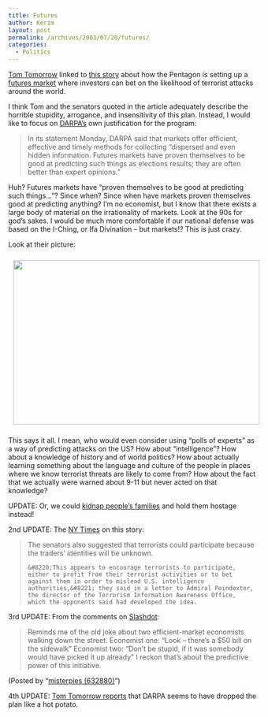 ```yaml
---
title: Futures
author: Kerim
layout: post
permalink: /archives/2003/07/28/futures/
categories:
  - Politics
---
```

<a href="http://www.thismodernworld.com/weblog/mtarchives/week_2003_07_27.html#000903" onclick="_gaq.push(['_trackEvent', 'outbound-article', 'http://www.thismodernworld.com/weblog/mtarchives/week_2003_07_27.html#000903', 'Tom Tomorrow']);" >Tom Tomorrow</a> linked to <a href="http://story.news.yahoo.com/news?tmpl=story&#38;cid=542&#38;e=5&#38;u=/ap/20030728/ap_on_go_ca_st_pe/terror_market" onclick="_gaq.push(['_trackEvent', 'outbound-article', 'http://story.news.yahoo.com/news?tmpl=story&cid=542&e=5&u=/ap/20030728/ap_on_go_ca_st_pe/terror_market', 'this story']);" >this story</a> about how the Pentagon is setting up a <a href="http://www.darpa.mil/iao/FutureMap.htm" onclick="_gaq.push(['_trackEvent', 'outbound-article', 'http://www.darpa.mil/iao/FutureMap.htm', 'futures market']);" >futures market</a> where investors can bet on the likelihood of terrorist attacks around the world.

I think Tom and the senators quoted in the article adequately describe the horrible stupidity, arrogance, and insensitivity of this plan. Instead, I would like to focus on <a href="http://www.darpa.mil/" onclick="_gaq.push(['_trackEvent', 'outbound-article', 'http://www.darpa.mil/', 'DARPA&#8217;s']);" >DARPA&#8217;s</a> own justification for the program:


>   In its statement Monday, DARPA said that markets offer efficient, effective and timely methods for collecting &#8220;dispersed and even hidden information. Futures markets have proven themselves to be good at predicting such things as elections results; they are often better than expert opinions.&#8221;


<!--more-->

Huh? Futures markets have &#8220;proven themselves to be good at predicting such things&#8230;&#8221;? Since when? Since when have markets proven themselves good at predicting anything? I&#8217;m no economist, but I know that there exists a large body of material on the irrationality of markets. Look at the 90s for god&#8217;s sakes. I would be much more comfortable if our national defense was based on the I-Ching, or Ifa Divination &#8211; but markets!? This is just crazy.

Look at their picture:

<img src="http://test.oxus.net/images/bulls_eye.gif" height="333" width="500" align="center" border="0" hspace="10" vspace="10" />  


This says it all. I mean, who would even consider using &#8220;polls of experts&#8221; as a way of predicting attacks on the US? How about &#8220;intelligence&#8221;? How about a knowledge of history and of world politics? How about actually learning something about the language and culture of the people in places where we know terrorist threats are likely to come from? How about the fact that we actually were warned about 9-11 but never acted on that knowledge?

UPDATE: Or, we could <a href="http://www.calpundit.com/archives/001779.html" onclick="_gaq.push(['_trackEvent', 'outbound-article', 'http://www.calpundit.com/archives/001779.html', 'kidnap people&#8217;s families']);" >kidnap people&#8217;s families</a> and hold them hostage instead!

2nd UPDATE: The <a href="http://www.nytimes.com/2003/07/29/politics/29TERR.html?hp" onclick="_gaq.push(['_trackEvent', 'outbound-article', 'http://www.nytimes.com/2003/07/29/politics/29TERR.html?hp', 'NY Times']);" >NY Times</a> on this story:


>   The senators also suggested that terrorists could participate because the traders&#8217; identities will be unknown. 
>   
>   
>     &#8220;This appears to encourage terrorists to participate, either to profit from their terrorist activities or to bet against them in order to mislead U.S. intelligence authorities,&#8221; they said in a letter to Admiral Poindexter, the director of the Terrorism Information Awareness Office, which the opponents said had developed the idea.
>   


3rd UPDATE: From the comments on <a href="http://slashdot.org/article.pl?sid=03/07/29/1249247" onclick="_gaq.push(['_trackEvent', 'outbound-article', 'http://slashdot.org/article.pl?sid=03/07/29/1249247', 'Slashdot']);" >Slashdot</a>:


>   Reminds me of the old joke about two efficient-market economists walking down the street. Economist one: &#8220;Look &#8211; there&#8217;s a $50 bill on the sidewalk&#8221; Economist two: &#8220;Don&#8217;t be stupid, if it was somebody would have picked it up already&#8221; I reckon that&#8217;s about the predictive power of this initiative.


(Posted by &#8220;<a href="http://slashdot.org/comments.pl?sid=72813&#38;cid=6558243" onclick="_gaq.push(['_trackEvent', 'outbound-article', 'http://slashdot.org/comments.pl?sid=72813&cid=6558243', 'misterpies (632880)']);" >misterpies (632880)</a>&#8220;)

4th UPDATE: <a href="http://www.thismodernworld.com/weblog/mtarchives/week_2003_07_27.html#000906" onclick="_gaq.push(['_trackEvent', 'outbound-article', 'http://www.thismodernworld.com/weblog/mtarchives/week_2003_07_27.html#000906', 'Tom Tomorrow reports']);" >Tom Tomorrow reports</a> that DARPA seems to have dropped the plan like a hot potato.

